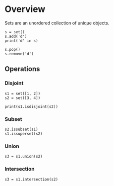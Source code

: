 # Overview

Sets are an unordered collection of unique objects.  

```
s = set()
s.add('d')
print('d' in s)

s.pop()
s.remove('d')
```

## Operations

### Disjoint
```
s1 = set([1, 2])
s2 = set([3, 4])

print(s1.isdisjoint(s2))
```

### Subset
```
s2.issubset(s1)
s1.issuperset(s2)
```

### Union
```
s3 = s1.union(s2)
```

### Intersection
```
s3 = s1.intersection(s2)
```
